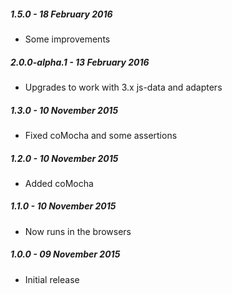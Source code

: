 ##### 1.5.0 - 18 February 2016

- Some improvements

##### 2.0.0-alpha.1 - 13 February 2016

- Upgrades to work with 3.x js-data and adapters

##### 1.3.0 - 10 November 2015

- Fixed coMocha and some assertions

##### 1.2.0 - 10 November 2015

- Added coMocha

##### 1.1.0 - 10 November 2015

- Now runs in the browsers

##### 1.0.0 - 09 November 2015

- Initial release
